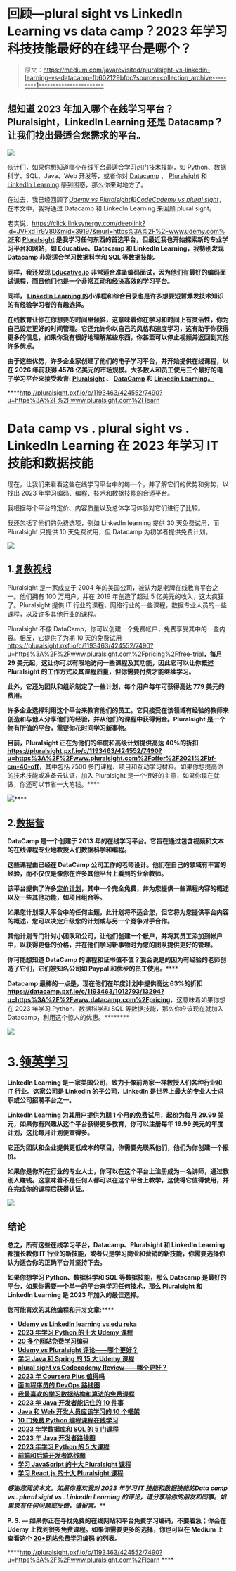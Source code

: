 # 回顾—plural sight vs LinkedIn Learning vs data camp？2023 年学习科技技能最好的在线平台是哪个？

> 原文：<https://medium.com/javarevisited/pluralsight-vs-linkedin-learning-vs-datacamp-fb602129bfdc?source=collection_archive---------1----------------------->

## 想知道 2023 年加入哪个在线学习平台？Pluralsight，LinkedIn Learning 还是 Datacamp？让我们找出最适合您需求的平台。

[![](img/7ea08400660e7549960983ea8d952df7.png)](http://pluralsight.pxf.io/c/1193463/424552/7490?u=https%3A%2F%2Fwww.pluralsight.com%2Flearn)

伙计们，如果你想知道哪个在线平台最适合学习热门技术技能，如 Python、数据科学、SQL、Java、Web 开发等，或者你对 [Datacamp](https://datacamp.pxf.io/c/1193463/1012793/13294) 、 [Pluralsight](http://pluralsight.pxf.io/c/1193463/424552/7490?u=https%3A%2F%2Fwww.pluralsight.com%2Flearn) 和 [LinkedIn Learning](http://pluralsight.pxf.io/c/1193463/424552/7490?u=https%3A%2F%2Fwww.pluralsight.com%2Flearn) 感到困惑，那么你来对地方了。

在过去，我已经回顾了[*Udemy vs Pluralsight*](/javarevisited/pluralsight-or-udemy-d9a94d2e8ee)和[*CodeCademy vs plural sight*](/javarevisited/codecademy-or-pluralsight-which-is-a-better-platform-to-learn-coding-skills-59251a080642)，在本文中，我将通过 Datacamp 和 LinkedIn Learning 来回顾 plural sight。

老实说，<https://click.linksynergy.com/deeplink?id=JVFxdTr9V80&mid=39197&murl=https%3A%2F%2Fwww.udemy.com%2F>****和 [Pluralsight](https://javarevisited.blogspot.com/2021/11/pluralsight-free-weekend-7500.html#axzz7CdcuJdWs) 是我学习任何东西的首选平台，但最近我也开始探索新的专业学习平台和网站，如 Educative、Datacamp 和 LinkedIn Learning，我特别发现 Datacamp 非常适合学习数据科学和 SQL 等数据技能。****

****同样，我还发现 [Educative.io](https://bit.ly/3l0CNy84) 非常适合准备编码面试，因为他们有最好的编码面试课程，而且他们也是一个非常互动和经济高效的学习平台。****

****同样， [LinkedIn Learning 的](https://javarevisited.blogspot.com/2021/01/top-10-linkedin-learning-courses-for-java-spring-developers.html#axzz6jtCYjOiK)小课程和综合目录也是许多想要短暂爆发技术知识的有经验学习者的有趣选择。****

****在线教育让你在你想要的时间里倾斜，这意味着你在学习和时间上有灵活性，你为自己设定更好的时间管理。它还允许你以自己的风格和速度学习，这有助于你获得更多的信息，如果你没有很好地理解某些东西，你甚至可以停止视频并返回到其他许多优点。****

****由于这些优势，许多企业家创建了他们的电子学习平台，并开始提供在线课程，以在 2026 年前获得 4578 亿美元的市场规模。大多数人和员工使用三个最好的电子学习平台来接受教育: [Pluralsight](https://javarevisited.blogspot.com/2017/12/top-10-pluralsight-courses-java-and-web-developers.html) 、 [DataCamp](https://javarevisited.blogspot.com/2021/09/top-datacamp-courses-to-learn-python.html) 和 [Linkedin Learning。](/javarevisited/10-best-linkedin-learning-courses-for-java-programmers-fd5ae9ff1358)****

****<http://pluralsight.pxf.io/c/1193463/424552/7490?u=https%3A%2F%2Fwww.pluralsight.com%2Flearn>  

# Data camp vs . plural sight vs . LinkedIn Learning 在 2023 年学习 IT 技能和数据技能

现在，让我们来看看这些在线学习平台中的每一个，并了解它们的优势和劣势，以找出 2023 年学习编码、编程、技术和数据技能的合适平台。

我根据每个平台的定价、内容质量以及总体学习体验对它们进行了比较。

我还包括了他们的免费选项，例如 LinkedIn learning 提供 30 天免费试用，而 Pluralsight 只提供 10 天免费试用，但 Datacamp 为初学者提供免费计划。

[![](img/9585ad8adfa43b40140e1e24c4541727.png)](http://pluralsight.pxf.io/c/1193463/424552/7490?u=https%3A%2F%2Fwww.pluralsight.com%2Flearn)

## 1.[复数视线](http://pluralsight.pxf.io/c/1193463/424552/7490?u=https%3A%2F%2Fwww.pluralsight.com%2Flearn)

Pluralsight 是一家成立于 2004 年的美国公司，被认为是老牌在线教育平台之一。他们拥有 100 万用户，并在 2019 年创造了超过 5 亿美元的收入，这太疯狂了。Pluralsight 提供 IT 行业的课程，网络行业的一些课程，数据专业人员的一些课程，以及许多其他行业的课程。

Pluralsight 不像 DataCamp，你可以创建一个免费帐户，免费享受其中的一些内容。相反，它提供了为期 10 天的免费试用<https://pluralsight.pxf.io/c/1193463/424552/7490?u=https%3A%2F%2Fwww.pluralsight.com%2Fpricing%2Ffree-trial>**，每月 29 美元起，这让你可以有限地访问一些课程及其功能，因此它可以让你概述 Pluralsight 的工作方式及其课程质量，但你需要付费才能继续学习。**

**此外，它还为团队和组织制定了一些计划，每个用户每年可获得高达 779 美元的费用。**

**许多企业选择利用这个平台来教育他们的员工。它只接受在该领域有经验的教师来创造和与他人分享他们的经验，并从他们的课程中获得佣金。Pluralsight 是一个物有所值的平台，需要你花时间学习新事物。**

**目前，Pluralsight 正在为他们的年度和高级计划提供高达 40%的折扣<https://pluralsight.pxf.io/c/1193463/424552/7490?u=https%3A%2F%2Fwww.pluralsight.com%2Foffer%2F2021%2Fbf-cm-40-off>**，其中包括 7500 多门课程、项目和互动学习材料。如果你想提高你的技术技能或准备云认证，加入 Pluralsight 是一个很好的主意，如果你现在就做，你还可以节省一大笔钱。****

****[![](img/1fcbcc89f755e4036a8269f00bf3a14d.png)](https://pluralsight.pxf.io/c/1193463/424552/7490?u=https%3A%2F%2Fwww.pluralsight.com%2Foffer%2F2021%2Fbf-cm-40-off)********

## ******2.[数据营](https://datacamp.pxf.io/c/1193463/1012793/13294)******

******DataCamp 是一个创建于 2013 年的在线学习平台。它旨在通过包含视频和文本的在线课程专业地教授人们数据科学和编程。******

******这些课程由已经在 DataCamp 公司工作的老师设计。他们在自己的领域有丰富的经验，而不仅仅是像你在许多其他平台上看到的业余教师。******

******该平台提供了许多[定价计划](https://datacamp.pxf.io/c/1193463/1012793/13294?u=https%3A%2F%2Fwww.datacamp.com%2Fpricing)，其中一个完全免费，并为您提供一些课程内容的概述以及一些其他功能，如项目组合等。******

******如果您计划深入平台中的任何主题，此计划将不适合您，但它将为您提供平台内容的概述，您可以决定升级您的计划或与另一个竞争对手合作。******

******其他计划专门针对小团队和公司，让他们创建一个帐户，并将其员工添加到帐户中，以获得更低的价格，并在他们学习新事物时为您的团队提供更好的管理。******

******你可能想知道 DataCamp 的课程和证书值不值？我会说**是的**因为有经验的老师创造了它们，它们被知名公司如 Paypal 和优步的员工使用。******

****Datacamp 最棒的一点是，现在他们在年度计划中提供高达 63%的折扣<https://datacamp.pxf.io/c/1193463/1012793/13294?u=https%3A%2F%2Fwww.datacamp.com%2Fpricing>****，这意味着如果你想在 2023 年学习 Python、数据科学和 SQL 等数据技能，那么你应该现在就加入 Datacamp，利用这个惊人的优惠。********

******[![](img/792194017e9b2b6fa976015ce76d7510.png)](https://datacamp.pxf.io/c/1193463/1012793/13294?u=https%3A%2F%2Fwww.datacamp.com%2Fpricing)******

# ******3.[领英学习](http://linkedin-learning.pxf.io/c/1193463/449670/8005)******

******LinkedIn Learning 是一家美国公司，致力于像前两家一样教授人们各种行业和 IT 行业。这家公司是 LinkedIn 的子公司，LinkedIn 是世界上最大的专业人士求职或公司招聘平台之一。******

******LinkedIn Learning 为其用户提供为期 1 个月的免费试用，起价为每月 29.99 美元，如果你有兴趣从这个平台获得更多教育，你可以注册每年 19.99 美元的年度计划，这比每月计划便宜得多。******

******它还为团队和企业提供更低成本的项目，你需要先联系他们，他们为你创建一个报价。******

******如果你是你所在行业的专业人士，你可以在这个平台上注册成为一名讲师，通过教别人赚钱。这意味着不是任何人都可以在这个平台上教学，这使得它值得使用，并在完成你的课程后获得认证。******

******[![](img/a7786a60c69a298970984509ff16d04e.png)](http://linkedin-learning.pxf.io/c/1193463/449670/8005?u=https%3A%2F%2Fwww.linkedin.com%2Flearning%2Fsubscription%2Fproducts)******

## ******结论******

******总之，所有这些在线学习平台，Datacamp、Pluralsight 和 LinkedIn Learning 都擅长教你 IT 行业的新技能，或者只是学习商业和营销的新技能，你需要选择你认为适合你的正确平台并坚持下去。******

******如果你想学习 Python、数据科学和 SQL 等数据技能，那么 Datacamp 是最好的平台，如果你需要一个单一的平台来学习任何技术，那么 Pluralsight 和 LinkedIn Learning 是 2023 年加入的最佳选择。******

******您可能喜欢的其他**编程**和**开发**文章:******

*   ****[Udemy vs LinkedIn learning vs edu reka](https://javarevisited.blogspot.com/2020/10/udemy-vs-edureka-vs-linkedin-learning.html#axzz6vVPaF500)****
*   ****[2023 年学习 Python 的十大 Udemy 课程](https://javarevisited.blogspot.com/2020/05/top-10-udemy-courses-to-learn-python-programming.html)****
*   ****[20 多个网站免费学习编码](https://dev.to/javinpaul/top-20-websites-to-learn-coding-with-java-python-sql-algorithms-and-git-for-free-in-2019-best-of-lot-l2l)****
*   ****[Udemy vs Pluralsight 评论——哪个更好？](https://javarevisited.blogspot.com/2019/10/udemy-vs-pluralsight-review-which-is-better-to-learn-code.html)****
*   ****[学习 Java 和 Spring 的 15 大 Udemy 课程](/javarevisited/top-15-java-and-spring-framework-courses-from-udemy-best-of-lot-d7b965b62a9f?source=rss------java-5)****
*   ****[plural sight vs Codecademy Review——哪个更好？](https://javarevisited.blogspot.com/2019/10/pluralsight-vs-codecademy-which-is-best-online-learning-platform.html)****
*   ****[2023 年 Coursera Plus 值得吗](https://javarevisited.blogspot.com/2020/08/coursera-plus-better-way-to-take-coursera-courses-specilizations-certification.html#axzz6oofWUIUh)****
*   ****[面向程序员的 DevOps 路线图](https://javarevisited.blogspot.com/2018/09/the-2018-devops-roadmap-your-guide-to-become-DevOps-Engineer.html)****
*   ****[我最喜欢的学习数据结构和算法的免费课程](https://www.freecodecamp.org/news/these-are-the-best-free-courses-to-learn-data-structures-and-algorithms-in-depth-4d52f0d6b35a/?gi=a41bf34d0c99)****
*   ****[2023 年 Java 开发者能记住的 10 件事](/swlh/10-things-java-developer-should-learn-in-2019-5e0cf388e07f)****
*   ****[Java 和 Web 开发人员应该学习的 10 个框架](https://dev.to/javinpaul/10-frameworks-java-and-web-developers-can-learn-in-2019-17ke)****
*   ****[10 门免费 Python 编程课程在线学习](https://javarevisited.blogspot.com/2018/12/10-free-python-courses-for-programmers.html)****
*   ****[2023 年学数据库和 SQL 的 5 门课程](https://hackernoon.com/top-5-sql-and-database-courses-to-learn-online-48424533ac61)****
*   ****[2023 年 Java 开发者路线图](https://javarevisited.blogspot.com/2019/10/the-java-developer-roadmap.html)****
*   ****[2023 年学习 Python 的 5 大课程](https://hackernoon.com/top-5-courses-to-learn-python-in-2018-best-of-lot-26644a99e7ec)****
*   ****[前端和后端开发者路线图](https://hackernoon.com/the-2019-web-developer-roadmap-ab89ac3c380e)****
*   ****[学习 JavaScript 的十大 Pluralsight 课程](https://www.java67.com/2020/08/top-10-pluralsight-courses-to-learn-JavaScript.html)****
*   ****[学习 React.js 的十大 Pluralsight 课程](https://javarevisited.blogspot.com/2020/08/top-10-pluralsight-courses-to-learn-React.js.html)****

****感谢您阅读本文。如果你喜欢我对 2023 年学习 IT 技能和数据技能的*Data camp vs . plural sight vs . LinkedIn Learning 的评论，请分享给你的朋友和同事。如果您有任何问题或反馈，请留言。*****

******P. S. —** 如果你正在寻找免费的在线网站和平台免费学习编码，不要着急；你会在 Udemy 上找到很多免费课程。如果你需要更多的选择，你也可以在 Medium 上查看这个 [**20+网站免费学习编码**](/javarevisited/top-20-sites-to-learn-coding-in-2020-f57ff63d9cb3) 的列表。****

****<http://pluralsight.pxf.io/c/1193463/424552/7490?u=https%3A%2F%2Fwww.pluralsight.com%2Flearn> ****